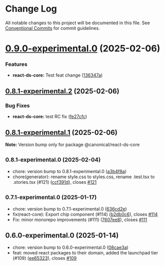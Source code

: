 # Change Log

All notable changes to this project will be documented in this file.
See [Conventional Commits](https://conventionalcommits.org) for commit guidelines.

# [0.9.0-experimental.0](https://github.com/canonical/ds25/compare/v0.8.1-experimental.2...v0.9.0-experimental.0) (2025-02-06)


### Features

* **react-ds-core:** Test feat change ([136347a](https://github.com/canonical/ds25/commit/136347a8ebec3a11787cd6019bba86d564ff8d84))





## [0.8.1-experimental.2](https://github.com/canonical/ds25/compare/v0.8.1-experimental.1...v0.8.1-experimental.2) (2025-02-06)


### Bug Fixes

* **react-ds-core:** test RC fix ([fe27cfc](https://github.com/canonical/ds25/commit/fe27cfcb46d28fdc2ba38f8a4a1aca7e769984a9))





## [0.8.1-experimental.1](https://github.com/canonical/ds25/compare/v0.8.1-experimental.0...v0.8.1-experimental.1) (2025-02-06)

**Note:** Version bump only for package @canonical/react-ds-core





## <small>0.8.1-experimental.0 (2025-02-04)</small>

* chore: version bump to 0.8.1-experimental.0 ([a3b4f8a](https://github.com/canonical/ds25/commit/a3b4f8a))
* chore(generator): rename style.css to styles.css, rename .test.tsx to .stories.tsx (#121) ([ccf391d](https://github.com/canonical/ds25/commit/ccf391d)), closes [#121](https://github.com/canonical/ds25/issues/121)



## <small>0.7.1-experimental.0 (2025-01-17)</small>

* chore: version bump to 0.7.1-experimental.0 ([636cd2e](https://github.com/canonical/ds25/commit/636cd2e))
* fix(react-core): Export chip component (#114) ([b2db0c6](https://github.com/canonical/ds25/commit/b2db0c6)), closes [#114](https://github.com/canonical/ds25/issues/114)
* Fix: minor monorepo improvements (#111) ([7607ee8](https://github.com/canonical/ds25/commit/7607ee8)), closes [#111](https://github.com/canonical/ds25/issues/111)



## 0.6.0-experimental.0 (2025-01-14)

* chore: version bump to 0.6.0-experimental.0 ([08cae3a](https://github.com/canonical/ds25/commit/08cae3a))
* feat: moved react packages to their domain, added the launchpad tier (#109) ([ee65323](https://github.com/canonical/ds25/commit/ee65323)), closes [#109](https://github.com/canonical/ds25/issues/109)
